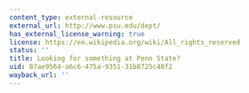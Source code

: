 ```yaml
---
content_type: external-resource
external_url: http://www.psu.edu/dept/
has_external_license_warning: true
license: https://en.wikipedia.org/wiki/All_rights_reserved
status: ''
title: Looking for something at Penn State?
uid: 87ae9564-a6c6-475a-9351-31b8725c48f2
wayback_url: ''
---
```

